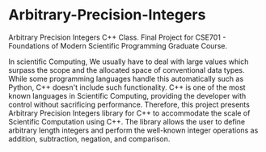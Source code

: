 # Arbitrary-Precision-Integers

Arbitrary Precision Integers C++ Class. Final Project for CSE701 - Foundations of Modern Scientific Programming Graduate Course.

In scientific Computing, We usually have to deal with large values which surpass the scope and the allocated space of conventional data types. While some programming languages handle this automatically such as Python, C++ doesn't include such functionality. C++ is one of the most known languages in Scientific Computing, providing the developer with control without sacrificing performance. Therefore, this project presents Arbitrary Precision Integers library for C++ to accommodate the scale of Scientific Computation using C++. The library allows the user to define arbitrary length integers and perform the well-known integer operations as addition, subtraction, negation, and comparison.


